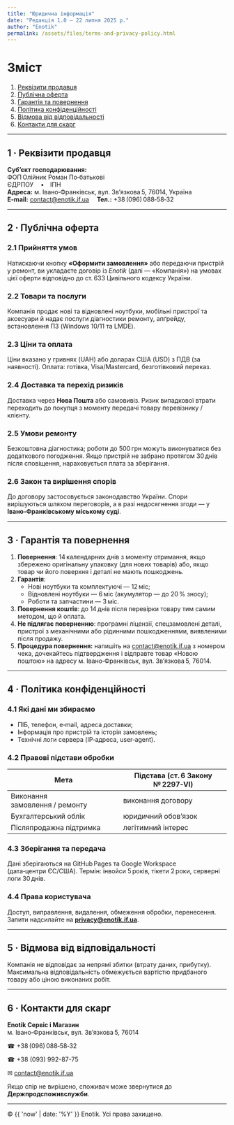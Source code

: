 ```yaml
---
title: "Юридична інформація"
date: "Редакція 1.0 — 22 липня 2025 р."
author: "Enotik"
permalink: /assets/files/terms-and-privacy-policy.html
---
```


# Зміст
1. [Реквізити продавця](#company)  
2. [Публічна оферта](#terms)  
3. [Гарантія та повернення](#warranty)  
4. [Політика конфіденційності](#privacy)  
5. [Відмова від відповідальності](#disclaimer)  
6. [Контакти для скарг](#contacts)

---
<a id="company"></a>

## 1 · Реквізити продавця
**Суб’єкт господарювання:**  
ФОП Олійник Роман По‑батькові  
ЄДРПОУ  • ІПН   
**Адреса:** м. Івано‑Франківськ, вул. Зв’язкова 5, 76014, Україна  
**E‑mail:** contact@enotik.if.ua 
**Тел.:** +38 (096) 088‑58‑32  

---

<a id="terms"></a>

## 2 · Публічна оферта

### 2.1 Прийняття умов
Натискаючи кнопку **«Оформити замовлення»** або передаючи пристрій у ремонт, ви укладаєте договір із *Enotik* (далі — «Компанія») на умовах цієї оферти відповідно до ст. 633 Цивільного кодексу України.

### 2.2 Товари та послуги
Компанія продає нові та відновлені ноутбуки, мобільні пристрої та аксесуари й надає послуги діагностики ремонту, апґрейду, встановлення ПЗ (Windows 10/11 та LMDE).

### 2.3 Ціни та оплата
Ціни вказано у гривнях (UAH) або доларах США (USD) з ПДВ (за наявності). Оплата: готівка, Visa/Mastercard, безготівковий переказ.

### 2.4 Доставка та перехід ризиків
Доставка через **Нова Пошта** або самовивіз. Ризик випадкової втрати переходить до покупця з моменту передачі товару перевізнику / клієнту.

### 2.5 Умови ремонту
Безкоштовна діагностика; роботи до 500 грн можуть виконуватися без додаткового погодження. Якщо пристрій не забрано протягом 30 днів після сповіщення, нараховується плата за зберігання.

### 2.6 Закон та вирішення спорів
До договору застосовується законодавство України. Спори вирішуються шляхом переговорів, а в разі недосягнення згоди — у **Івано‑Франківському міському суді**.

---
<a id="warranty"></a>

## 3 · Гарантія та повернення

1. **Повернення**: 14 календарних днів з моменту отримання, якщо збережено оригінальну упаковку (для нових товарів) або, якщо товар чи його поверхня і деталі не мають пошкоджень.  
2. **Гарантія**:  
   * Нові ноутбуки та комплектуючі — 12 міс;
   * Відновлені ноутбуки — 6 міс (акумулятор — до 20 % зносу);
   * Роботи та запчастини — 3 міс.  
3. **Повернення коштів**: до 14 днів після перевірки товару тим самим методом, що й оплата.  
4. **Не підлягає поверненню**: програмні ліцензії, спецзамовлені деталі, пристрої з механічними або рідинними пошкодженнями, виявленими після продажу.  
5. **Процедура повернення:** напишіть на contact@enotik.if.ua з номером чека, дочекайтесь підтвердження і відправте товар «Новою поштою» на адресу м. Івано‑Франківськ, вул. Зв’язкова 5, 76014.  

---

<a id="privacy"></a>

## 4 · Політика конфіденційності

### 4.1 Які дані ми збираємо
* ПІБ, телефон, e‑mail, адреса доставки;
* Інформація про пристрій та історія замовлень;  
* Технічні логи сервера (IP‑адреса, user‑agent).

### 4.2 Правові підстави обробки

| Мета                       | Підстава (ст. 6 Закону № 2297‑VI) |
|----------------------------|-----------------------------------|
| Виконання замовлення / ремонту | виконання договору |
| Бухгалтерський облік       | юридичний обов’язок |
| Післяпродажна підтримка    | легітимний інтерес |

### 4.3 Зберігання та передача
Дані зберігаються на GitHub Pages та Google Workspace (дата‑центри ЄС/США). Термін: інвойси 5 років, тікети 2 роки, серверні логи 30 днів.

### 4.4 Права користувача
Доступ, виправлення, видалення, обмеження обробки, перенесення. Запити надсилайте на **privacy@enotik.if.ua**.

---

<a id="disclaimer"></a>

## 5 · Відмова від відповідальності
Компанія не відповідає за непрямі збитки (втрату даних, прибутку). Максимальна відповідальність обмежується вартістю придбаного товару або ціною виконаних робіт.

---

<a id="contacts"></a>

## 6 · Контакти для скарг
**Enotik Сервіс і Магазин**  
м. Івано‑Франківськ, вул. Зв’язкова 5, 76014 

☎ +38 (096) 088‑58‑32

☎ +38 (093) 992-87-75 

✉ contact@enotik.if.ua  

Якщо спір не вирішено, споживач може звернутися до **Держпродспоживслужби**.

---

© {{ 'now' | date: '%Y' }} Enotik. Усі права захищено.  